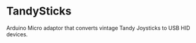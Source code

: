 TandySticks
===========

Arduino Micro adaptor that converts vintage Tandy Joysticks to USB HID devices.
